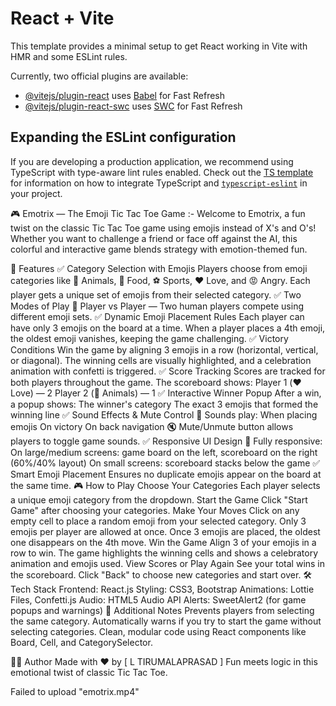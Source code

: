 # React + Vite

This template provides a minimal setup to get React working in Vite with HMR and some ESLint rules.

Currently, two official plugins are available:

- [@vitejs/plugin-react](https://github.com/vitejs/vite-plugin-react/blob/main/packages/plugin-react) uses [Babel](https://babeljs.io/) for Fast Refresh
- [@vitejs/plugin-react-swc](https://github.com/vitejs/vite-plugin-react/blob/main/packages/plugin-react-swc) uses [SWC](https://swc.rs/) for Fast Refresh

## Expanding the ESLint configuration

If you are developing a production application, we recommend using TypeScript with type-aware lint rules enabled. Check out the [TS template](https://github.com/vitejs/vite/tree/main/packages/create-vite/template-react-ts) for information on how to integrate TypeScript and [`typescript-eslint`](https://typescript-eslint.io) in your project.


🎮 Emotrix — The Emoji Tic Tac Toe Game :-
Welcome to Emotrix, a fun twist on the classic Tic Tac Toe game using emojis instead of X's and O's! Whether you want to challenge a friend or face off against the AI, this colorful and interactive game blends strategy with emotion-themed fun.

🌟 Features
✅ Category Selection with Emojis
Players choose from emoji categories like 🐶 Animals, 🍕 Food, ⚽ Sports, ❤️ Love, and 😡 Angry.
Each player gets a unique set of emojis from their selected category.
✅ Two Modes of Play
👥 Player vs Player — Two human players compete using different emoji sets.
✅ Dynamic Emoji Placement Rules
Each player can have only 3 emojis on the board at a time.
When a player places a 4th emoji, the oldest emoji vanishes, keeping the game challenging.
✅ Victory Conditions
Win the game by aligning 3 emojis in a row (horizontal, vertical, or diagonal).
The winning cells are visually highlighted, and a celebration animation with confetti is triggered.
✅ Score Tracking
Scores are tracked for both players throughout the game.
The scoreboard shows:
Player 1 (❤️ Love) — 2
Player 2 (🐶 Animals) — 1
✅ Interactive Winner Popup
After a win, a popup shows:
The winner's  category
The exact 3 emojis that formed the winning line
✅ Sound Effects & Mute Control
🎵 Sounds play:
When placing emojis
On victory
On back navigation
🔇 Mute/Unmute button allows players to toggle game sounds.
✅ Responsive UI Design
📱 Fully responsive:
On large/medium screens: game board on the left, scoreboard on the right (60%/40% layout)
On small screens: scoreboard stacks below the game
✅ Smart Emoji Placement
Ensures no duplicate emojis appear on the board at the same time.
🎮 How to Play
Choose Your Categories
Each player selects a unique emoji category from the dropdown.
Start the Game
Click "Start Game" after choosing your categories.
Make Your Moves
Click on any empty cell to place a random emoji from your selected category.
Only 3 emojis per player are allowed at once.
Once 3 emojis are placed, the oldest one disappears on the 4th move.
Win the Game
Align 3 of your emojis in a row to win.
The game highlights the winning cells and shows a celebratory animation and emojis used.
View Scores or Play Again
See your total wins in the scoreboard.
Click "Back" to choose new categories and start over.
🛠️ Tech Stack
Frontend: React.js
Styling: CSS3, Bootstrap
Animations: Lottie Files, Confetti.js
Audio: HTML5 Audio API
Alerts: SweetAlert2 (for game popups and warnings)
🧠 Additional Notes
Prevents players from selecting the same category.
Automatically warns if you try to start the game without selecting categories.
Clean, modular code using React components like Board, Cell, and CategorySelector.

🧑‍💻 Author
Made with ❤️ by [ L TIRUMALAPRASAD ]
Fun meets logic in this emotional twist of classic Tic Tac Toe.

Failed to upload "emotrix.mp4" 
